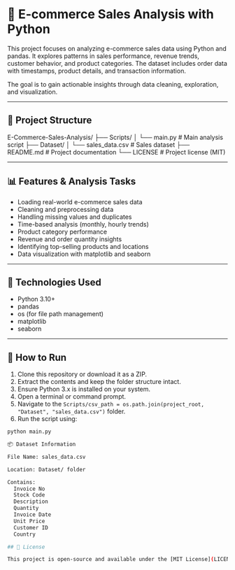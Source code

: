 # 🛒 E-commerce Sales Analysis with Python

This project focuses on analyzing e-commerce sales data using Python and pandas. It explores patterns in sales performance, revenue trends, customer behavior, and product categories. The dataset includes order data with timestamps, product details, and transaction information.

The goal is to gain actionable insights through data cleaning, exploration, and visualization.

---

## 📁 Project Structure

E-Commerce-Sales-Analysis/
├── Scripts/
│ └── main.py # Main analysis script
├── Dataset/
│ └── sales_data.csv # Sales dataset
├── README.md # Project documentation
└── LICENSE # Project license (MIT)

---

## 📊 Features & Analysis Tasks

- Loading real-world e-commerce sales data  
- Cleaning and preprocessing data  
- Handling missing values and duplicates  
- Time-based analysis (monthly, hourly trends)  
- Product category performance  
- Revenue and order quantity insights  
- Identifying top-selling products and locations  
- Data visualization with matplotlib and seaborn  

---

## 🧰 Technologies Used

- Python 3.10+  
- pandas  
- os (for file path management)  
- matplotlib  
- seaborn  

---

## 🚀 How to Run

1. Clone this repository or download it as a ZIP.  
2. Extract the contents and keep the folder structure intact.  
3. Ensure Python 3.x is installed on your system.  
4. Open a terminal or command prompt.  
5. Navigate to the `Scripts/csv_path = os.path.join(project_root, "Dataset", "sales_data.csv")` folder.  
6. Run the script using:

```bash
python main.py

📦 Dataset Information

File Name: sales_data.csv

Location: Dataset/ folder

Contains:
  Invoice No
  Stock Code
  Description
  Quantity
  Invoice Date
  Unit Price
  Customer ID
  Country

## 📄 License

This project is open-source and available under the [MIT License](LICENSE).

